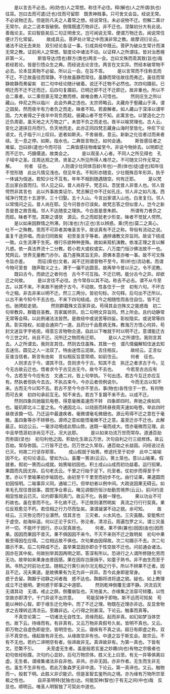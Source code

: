 <!-- { "loadSidebar": true } -->
　　是以言去不必去。闲(防也)人之常想。称住不必住。释(解也)人之所谓(执也)往耳。岂曰去而可遣(迁也)住而可留耶　既贵神贱事。只可舍文会旨。经说无常。不必说物迁去。但是防凡夫之人着常之想。经说常住。未必说物不迁。但解二乘计无常尔。此之二说本皆破倒。倒情既遣万物非迁。非不迁也。涅槃初分大有此说。善哉论主。实曰智臣矣后二句正明舍文。岂可闻说无常。便谓万物迁去。闻说常住便计万化常留。
　　故成具云。菩萨处计常之中而演非常之教。故摩诃衍论云。诸法不动无去来处　双引经论各证一事。引成具经中既云。菩萨为破众生常计而演无常之教。证前闲人之常想。智度论中诸法不动。以证释人之所谓往。皆对治悉檀非第一义。
　　斯皆导达(悟也)群方(类也)两言一会。岂曰文殊而乖其致(旨也)哉　若经若论。皆是引悟众生之典。而经说去论言住。两言在文实异。然经本破常物不必去。论本显真物不必留。所以云一会。在旨不乖。
　　是以言常而不住称去而不迁。不迁故虽往而常静。不住故虽静而常往。虽静而常往故往而弗迁。虽往而常静故静而弗留矣　初二句中经论随计破着。说迁不迁物不必然也。次四句蹑前。已明迁而不迁不迁而迁。后四句复蹑前。已明迁即不迁不迁即迁。故非重也。所以不会二乘者。以二乘但禀无常之教而修。故唯会教人可悟也。
　　然则庄生之所以藏山。仲尼之所以临川　此会外典之违也。太宗师略云。夫藏舟于壑藏山于泽。谓之固矣。然而夜半有力者负之而走。昧者不知。若直解者。如人藏山于深泽以谓牢固。力大者得之于夜半中背负而趁。彼藏山者不觉不知。此寓言也。以譬造化之力迁负周密。虽天地之大万物之广。未尝不负之而走也。夜半以喻冥理也。古人云。变化之道挟日月而行。负天地而走。此亦正同四梵志藏身山海时至皆化。仲尼下论语文。孔子临于川上叹曰。逝者如斯夫。不舍昼夜。意云。新新之化往者过而来者续。无一息之停。如斯。指水也。二典皆言物迁。如何会通。
　　斯皆感往者之难留。岂曰排(遣也)今而可往　二典皆感往物难留至今。非说今物排去。以明即迁而不迁尔。巧摄儒道。故类会之。
　　是以观圣人心者。不同人之所见得也　孔子域中之圣。庄周达观之贤。贤圣之人所见所得人难尽之。不可随文只作无常之解。
　　何者　征也。
　　人则谓少壮同体百龄(年也)一质(体也)徒(虚也)知年往不觉形随　此出凡情见浅也。但见年去。不知形亦随变。少壮既殊百年形异。执乎一体诚为倍迷。若知少壮不互有。年年不相到随遇随空。何有迁耶。
　　是以梵志出家白首而归。邻人见之曰。昔人尚存乎。梵志曰。吾犹昔人非昔人也。邻人皆愕然非其言也　此以外事故类证尔。梵志解迁中不迁如孔庄。邻人非之如凡浅。西域净行梵志十五游学。三十归娶。五十入山。今言出家谓入山也。白发复归。邻人以常情问之云。昔人尚在耶。见今问昔亦已误矣。故梵志答之但似昔人。岂今之新吾是昔之故吾哉。邻人不达随变之理执。今白首是昔朱颜。
　　所谓有力者负之而趁。昧者不觉。其斯之谓欤　源云。负之而趁犹老少形变。昧者不觉犹人愕然。
　　是以如来因群情之所滞。则(准也)方(正也)言以辨惑。乘(凭也)莫二之真心。吐不一之殊教。乖而不可异者其唯圣言乎。故谈真有不迁之称。导俗有流动之说。虽复千途异唱。而会归同致矣　初至圣言乎等者。通辨诸教文异旨同。故谈下结成一致。众生流滞于生死。根行乐欲种种差殊。故如来观机演教。依准正理之言以解凡惑。依一真法界流十二分教。若小若大或权或实。八万度门恒沙佛法故不一也。梵网云。世界无量教门亦尔。虽乃差殊其旨无异。原佛本意亦唯一事。故不可文殊令旨亦差。
　　而征(索也)文者。闻不迁则谓昔物不至今。聆(听也)流动者。而谓今物可至昔　随声取义之士。滞于一偏不达圆音。故再举今昔以示之。令不泥教。
　　既曰古今。而欲迁之者何也　古今不可互指。不迁已明。能分古今之异。却欲迁之何故。
　　是以言往不必往。古今常存以其不动。称去不必去。谓不从今至古。以其不来。不来故不驰骋于古今。不动故。性各住于一世　初有六句。不坏古今之相。非去非来以明不迁。然三三两分。皆初句标。次句释。后句出不迁所以。以古不来今知今不去古也。不来下四句结成。古今之相随性而各住自位。皆不迁也。驰骋趁走貌。
　　然则群籍殊文百家异说。苟得其会岂殊文之能惑哉　初二句举教异。群籍目圣教。百家属师宗。后二句明文异旨同。然上所会。且约动静常无常等会释。以此例诸法法皆然。是故经中或说苦等四妄。彰权隐实。或说常等四真。彰实隐权。如是会通异门一道。且药分千品愈病无殊。教海万方悟心何异。苟封文迷旨字字疮疣。得意忘言物物合道。自此以下唯就于时以明不迁。意谓能迁古今三世之时。尚且不迁。况所迁之物而有迁耶。
　　是以人之所谓住。我则言其去。人之所谓去。我则言其住。然则去住虽殊。其致一也　谓凡情偏解知住迷去知去迷住。圆见之人一法双了。特由迷悟云泥故。去住相反。
　　故经云。正言似反谁当信者。斯言有由矣　言似相反旨意常顺。如前住云。
　　何者　征也。
　　人则求古于今。谓其不住。吾则求今于古。知其不去　执迁之者求古于今。见今无古故云迁也。悟者求今于古见古无今。故今不去也。
　　今若至古古应有今。古若至今今应有古　文通二对。皆上句举执。下句出违。若古今互迁亦应互有。然执者但执今去古。不执古来今。今亦云者但例说尔。
　　今而无古以知不来。古而无今以知不去。若古不至今今亦不至古。事(物也)各性住于一世。有何物而可去来　初四句承前互无。知不来去。若古下复蹑不来不去。以成不迁。
　　然则四象风驰璇玑电卷。得意毫微虽速而不转　四象即四时。奔驰之疾如风也。璇玑即北斗二星之名。今通因北斗。以绕辰而转昼夜周天速如电卷。举此四时昼夜该摄一切。乃迁运中最速疾者。毫微谓毫毛微细也。源云苟得不迁之意在于毫微。虽四象等亦不转移也。源师之意如能悟毫微不迁之意。虽至迁亦不迁也。此解最正。如远公云。一毫涉动境成此颓山势。迷既一毫而成大。悟亦毫微而见理。此中且举悟涯初涉尚见不迁。况大达耶。
　　是以如来功流万世而常存。道通百劫而弥固(坚也)　初句利他之因。积劫化生故云万世。次句自利之行三祇修炼。故云百劫。常存弥固。二行皆不迁也。历万世之久常存。通百劫之长益固。问经说过去已灭。何故二行坚存耶答。
　　成山假就于始篑。修途托至于初步　此中二喻喻因不化。初句论语云。譬如为山。虽覆一篑进(云云)。篑土笼也。意以山喻果。假就者。假初一篑而山成就。始篑喻初因也。积土成山山成而初功益着。运行招果。果圆而先因尤存。后句老氏云。千里之行始于足下。托至者。仗初步而得至于千里。亦以千里喻果初步喻因也。由初至千千里至而初步不化。由行证果。果道圆而初因恒明。二喻事异义同。通喻二行。但举初者以例中间。大疏说因果无碍云。如来毛孔现往昔因事。圆觉净业章云。睹见调御历恒沙劫勤苦境界(云云)。前问约泯相显性故云已灭。论约即事同真门。故云不化。各据一理也。
　　果以功业不可朽故也。虽在昔而不化。不化故不迁。不迁故则湛然明矣　真流之行行行契真。果位反观愈见不朽。若住相之行力尽而坠矣。湛谓凝湛不动之貌。余可知。
　　故经云。三灾弥沦而行业湛然。信其言也　三灾者。火水风也。三灾虽酷。安能焦烂于虚空。劫海纵遥。何以迁沦于实行。弥沦者。清凉云。周遍包罗之义。谓三灾虽坏一切。不能坏于因行。亦以契真故也。
　　何者。果不俱(兼也)因因(由也)因而果。因因而果因不昔灭。果不俱因因不来今。不灭不来则不迁之致明矣　初句中果极至得因在应得。二位相远故不俱也。次句果由因得故。次二句蹑示不去。次二句蹑示不来。后二句释成不迁。虽举果显因亦即合于性空故不迁也。问前通会诸法。因亦在其中矣。何故别举其因再明之耶。答深有所以。恐进行之人谓所修随化劳而无功。故举如来果身由昔因感。果在因存岂唐捐乎。如童子熟书。非不由生而至于熟。书热之时前功尤显。随相之行熏引尚尔况无相之行乎。所以不辨果不迁者。因且不迁。况夫果道。是故佛果有为无为非一非异。吾今此身即是常身。
　　复何惑于去留。踟蹰于动静之间者哉　惑不达也。踟蹰将进将退之貌。疑也。如上教理成立不迁极明。更何惑于即事之中道耶。
　　然则乾坤倒覆无谓不静。洪流滔天无谓其动　无谓。戒止之辞。倒覆崩坠也。天地虽大。亦缘集之法容可倾覆。以性空故亦即清宁。千门异说不出宗意。
　　苟能契神于即物。斯不远而可知矣　苟能以神妙心智。即于缘生迁化物中。而了不迁之理。物既在近理亦非远。反显舍物求之去理转远清凉云。至趣非远。心行得之则甚深。下论云。触事而真等。
　　不真空论第二　一切诸法无自性生。资缘而起。起而非真。如幻如梦当体空也。故下云。待缘而有。有非真有。又云万物非真假号久矣。皆明不真也。又云。即万物之自虚色即是空。皆明空也。又云。寝疾有不真之谈。超日有即虚之称。双示不真空也。缘起故有非无也。从缘故空非有也。中道之旨于斯玄会。故宗云。不有不无也。若约二谛明空有者。俗谛故非无。真谛故非有。为第一真也。下皆有文。恐繁不引。
　　夫至虚无生者。盖是般若玄鉴之妙趣(向也)有物之宗极者也　初句依经标牒。次句约心显妙。后句万物宗体。胜义无上曰至。有无一异等俱离曰虚。无生者。谓缘集诸法非自非他。非共。亦非无因。亦非作者。无生而生非无也。虽生不生非有也。若此万象森罗无非中道。下论云。第一真谛也。又云。触物而一。般若下明。此胜义非识能识。但是圣智玄鉴所向之境。亦为缘有万物所宗至极之性也。
　　自非圣明特(犹独也)达。何能契神(智也)于有无之间(中也)哉　反显也。顺明云。唯圣人明智独了可契此中道也。
